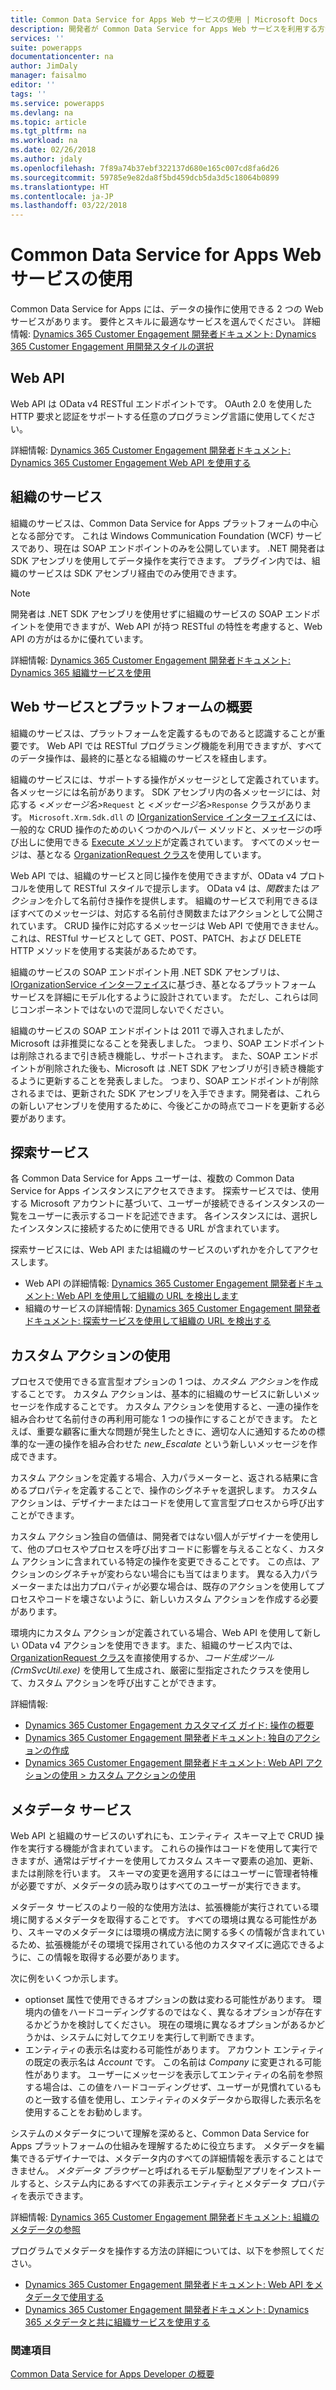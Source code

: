 ```yaml
---
title: Common Data Service for Apps Web サービスの使用 | Microsoft Docs
description: 開発者が Common Data Service for Apps Web サービスを利用する方法について説明します。
services: ''
suite: powerapps
documentationcenter: na
author: JimDaly
manager: faisalmo
editor: ''
tags: ''
ms.service: powerapps
ms.devlang: na
ms.topic: article
ms.tgt_pltfrm: na
ms.workload: na
ms.date: 02/26/2018
ms.author: jdaly
ms.openlocfilehash: 7f89a74b37ebf322137d680e165c007cd8fa6d26
ms.sourcegitcommit: 59785e9e82da8f5bd459dcb5da3d5c18064b0899
ms.translationtype: HT
ms.contentlocale: ja-JP
ms.lasthandoff: 03/22/2018
---
```

# <a name="use-common-data-service-for-apps-web-services"></a>Common Data Service for Apps Web サービスの使用

Common Data Service for Apps には、データの操作に使用できる 2 つの Web サービスがあります。 要件とスキルに最適なサービスを選んでください。 詳細情報: [Dynamics 365 Customer Engagement 開発者ドキュメント: Dynamics 365 Customer Engagement 用開発スタイルの選択](/dynamics365/customer-engagement/developer/choose-development-style)

## <a name="web-api"></a>Web API
Web API は OData v4 RESTful エンドポイントです。 OAuth 2.0 を使用した HTTP 要求と認証をサポートする任意のプログラミング言語に使用してください。

詳細情報: [Dynamics 365 Customer Engagement 開発者ドキュメント: Dynamics 365 Customer Engagement Web API を使用する](/dynamics365/customer-engagement/developer/use-microsoft-dynamics-365-web-api)

## <a name="organization-service"></a>組織のサービス

組織のサービスは、Common Data Service for Apps プラットフォームの中心となる部分です。 これは Windows Communication Foundation (WCF) サービスであり、現在は SOAP エンドポイントのみを公開しています。 .NET 開発者は SDK アセンブリを使用してデータ操作を実行できます。 プラグイン内では、組織のサービスは SDK アセンブリ経由でのみ使用できます。
> [!NOTE]
> 開発者は .NET SDK アセンブリを使用せずに組織のサービスの SOAP エンドポイントを使用できますが、Web API が持つ RESTful の特性を考慮すると、Web API の方がはるかに優れています。

詳細情報: [Dynamics 365 Customer Engagement 開発者ドキュメント: Dynamics 365 組織サービスを使用](/dynamics365/customer-engagement/developer/use-microsoft-dynamics-365-organization-service)

## <a name="about-the-web-services-and-the-platform"></a>Web サービスとプラットフォームの概要

組織のサービスは、プラットフォームを定義するものであると認識することが重要です。 Web API では RESTful プログラミング機能を利用できますが、すべてのデータ操作は、最終的に基となる組織のサービスを経由します。 

組織のサービスには、サポートする操作がメッセージとして定義されています。 各メッセージには名前があります。 SDK アセンブリ内の各メッセージには、対応する *&lt;メッセージ名&gt;*`Request` と *&lt;メッセージ名&gt;*`Response` クラスがあります。 `Microsoft.Xrm.Sdk.dll` の [IOrganizationService インターフェイス](/dotnet/api/microsoft.xrm.sdk.iorganizationservice)には、一般的な CRUD 操作のためのいくつかのヘルパー メソッドと、メッセージの呼び出しに使用できる [Execute メソッド](/dotnet/api/microsoft.xrm.sdk.iorganizationservice.execute)が定義されています。 すべてのメッセージは、基となる [OrganizationRequest クラス](/dotnet/api/microsoft.xrm.sdk.organizationrequest)を使用しています。

Web API では、組織のサービスと同じ操作を使用できますが、OData v4 プロトコルを使用して RESTful スタイルで提示します。 OData v4 は、*関数*または*アクション*を介して名前付き操作を提供します。 組織のサービスで利用できるほぼすべてのメッセージは、対応する名前付き関数またはアクションとして公開されています。 CRUD 操作に対応するメッセージは Web API で使用できません。これは、RESTful サービスとして GET、POST、PATCH、および DELETE HTTP メソッドを使用する実装があるためです。

組織のサービスの SOAP エンドポイント用 .NET SDK アセンブリは、[IOrganizationService インターフェイス](/dotnet/api/microsoft.xrm.sdk.iorganizationservice)に基づき、基となるプラットフォーム サービスを詳細にモデル化するように設計されています。 ただし、これらは同じコンポーネントではないので混同しないでください。 

組織のサービスの SOAP エンドポイントは 2011 で導入されましたが、Microsoft は非推奨になることを発表しました。 つまり、SOAP エンドポイントは削除されるまで引き続き機能し、サポートされます。 また、SOAP エンドポイントが削除された後も、Microsoft は .NET SDK アセンブリが引き続き機能するように更新することを発表しました。 つまり、SOAP エンドポイントが削除されるまでは、更新された SDK アセンブリを入手できます。開発者は、これらの新しいアセンブリを使用するために、今後どこかの時点でコードを更新する必要があります。

## <a name="discovery-services"></a>探索サービス

各 Common Data Service for Apps ユーザーは、複数の Common Data Service for Apps インスタンスにアクセスできます。 探索サービスでは、使用する Microsoft アカウントに基づいて、ユーザーが接続できるインスタンスの一覧をユーザーに表示するコードを記述できます。 各インスタンスには、選択したインスタンスに接続するために使用できる URL が含まれています。 

探索サービスには、Web API または組織のサービスのいずれかを介してアクセスします。

- Web API の詳細情報: [Dynamics 365 Customer Engagement 開発者ドキュメント: Web API を使用して組織の URL を検出します](/dynamics365/customer-engagement/developer/webapi/discover-url-organization-web-api)
- 組織のサービスの詳細情報: [Dynamics 365 Customer Engagement 開発者ドキュメント: 探索サービスを使用して組織の URL を検出する](/dynamics365/customer-engagement/developer/org-service/discover-url-organization-organization-service)

## <a name="use-custom-actions"></a>カスタム アクションの使用

プロセスで使用できる宣言型オプションの 1 つは、*カスタム アクション*を作成することです。 カスタム アクションは、基本的に組織のサービスに新しいメッセージを作成することです。 カスタム アクションを使用すると、一連の操作を組み合わせて名前付きの再利用可能な 1 つの操作にすることができます。 たとえば、重要な顧客に重大な問題が発生したときに、適切な人に通知するための標準的な一連の操作を組み合わせた *new_Escalate* という新しいメッセージを作成できます。

カスタム アクションを定義する場合、入力パラメーターと、返される結果に含めるプロパティを定義することで、操作のシグネチャを選択します。 カスタム アクションは、デザイナーまたはコードを使用して宣言型プロセスから呼び出すことができます。 

カスタム アクション独自の価値は、開発者ではない個人がデザイナーを使用して、他のプロセスやプロセスを呼び出すコードに影響を与えることなく、カスタム アクションに含まれている特定の操作を変更できることです。  この点は、アクションのシグネチャが変わらない場合にも当てはまります。 異なる入力パラメーターまたは出力プロパティが必要な場合は、既存のアクションを使用してプロセスやコードを壊さないように、新しいカスタム アクションを作成する必要があります。

環境内にカスタム アクションが定義されている場合、Web API を使用して新しい OData v4 アクションを使用できます。また、組織のサービス内では、[OrganizationRequest クラス](/dotnet/api/microsoft.xrm.sdk.organizationrequest)を直接使用するか、*コード生成ツール (CrmSvcUtil.exe)* を使用して生成され、厳密に型指定されたクラスを使用して、カスタム アクションを呼び出すことができます。

詳細情報: 
- [Dynamics 365 Customer Engagement カスタマイズ ガイド: 操作の概要](/dynamics365/customer-engagement/customize/actions)
- [Dynamics 365 Customer Engagement 開発者ドキュメント: 独自のアクションの作成](/dynamics365/customer-engagement/developer/create-own-actions)
- [Dynamics 365 Customer Engagement 開発者ドキュメント: Web API アクションの使用 > カスタム アクションの使用](/dynamics365/customer-engagement/developer/webapi/use-web-api-actions#use-a-custom-action)

## <a name="metadata-services"></a>メタデータ サービス

Web API と組織のサービスのいずれにも、エンティティ スキーマ上で CRUD 操作を実行する機能が含まれています。 これらの操作はコードを使用して実行できますが、通常はデザイナーを使用してカスタム スキーマ要素の追加、更新、または削除を行います。 スキーマの変更を適用するにはユーザーに管理者特権が必要ですが、メタデータの読み取りはすべてのユーザーが実行できます。

メタデータ サービスのより一般的な使用方法は、拡張機能が実行されている環境に関するメタデータを取得することです。 すべての環境は異なる可能性があり、スキーマのメタデータには環境の構成方法に関する多くの情報が含まれているため、拡張機能がその環境で採用されている他のカスタマイズに適応できるように、この情報を取得する必要があります。

次に例をいくつか示します。
- optionset 属性で使用できるオプションの数は変わる可能性があります。 環境内の値をハードコーディングするのではなく、異なるオプションが存在するかどうかを検討してください。 現在の環境に異なるオプションがあるかどうかは、システムに対してクエリを実行して判断できます。
- エンティティの表示名は変わる可能性があります。 アカウント エンティティの既定の表示名は *Account* です。 この名前は *Company* に変更される可能性があります。 ユーザーにメッセージを表示してエンティティの名前を参照する場合は、この値をハードコーディングせず、ユーザーが見慣れているものと一致する値を使用し、エンティティのメタデータから取得した表示名を使用することをお勧めします。

システムのメタデータについて理解を深めると、Common Data Service for Apps プラットフォームの仕組みを理解するために役立ちます。 メタデータを編集できるデザイナーでは、メタデータ内のすべての詳細情報を表示することはできません。 *メタデータ ブラウザー*と呼ばれるモデル駆動型アプリをインストールすると、システム内にあるすべての非表示エンティティとメタデータ プロパティを表示できます。 

詳細情報: [Dynamics 365 Customer Engagement 開発者ドキュメント: 組織のメタデータの参照](/dynamics365/customer-engagement/developer/browse-your-metadata)

プログラムでメタデータを操作する方法の詳細については、以下を参照してください。
- [Dynamics 365 Customer Engagement 開発者ドキュメント: Web API をメタデータで使用する](/dynamics365/customer-engagement/developer/webapi/use-web-api-metadata)
- [Dynamics 365 Customer Engagement 開発者ドキュメント: Dynamics 365 メタデータと共に組織サービスを使用する](/dynamics365/customer-engagement/developer/org-service/use-organization-service-metadata)
 
### <a name="see-also"></a>関連項目

[Common Data Service for Apps Developer の概要](overview.md)

